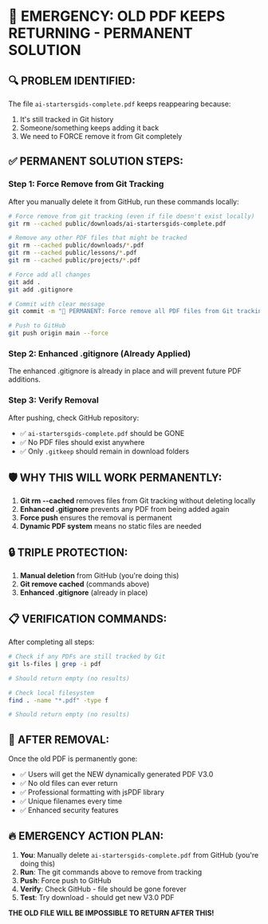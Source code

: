 # 🚨 EMERGENCY: OLD PDF KEEPS RETURNING - PERMANENT SOLUTION

## 🔍 PROBLEM IDENTIFIED:
The file `ai-startersgids-complete.pdf` keeps reappearing because:
1. It's still tracked in Git history
2. Someone/something keeps adding it back
3. We need to FORCE remove it from Git completely

## ✅ PERMANENT SOLUTION STEPS:

### Step 1: Force Remove from Git Tracking
After you manually delete it from GitHub, run these commands locally:

```bash
# Force remove from git tracking (even if file doesn't exist locally)
git rm --cached public/downloads/ai-startersgids-complete.pdf

# Remove any other PDF files that might be tracked
git rm --cached public/downloads/*.pdf
git rm --cached public/lessons/*.pdf  
git rm --cached public/projects/*.pdf

# Force add all changes
git add .
git add .gitignore

# Commit with clear message
git commit -m "🚫 PERMANENT: Force remove all PDF files from Git tracking"

# Push to GitHub
git push origin main --force
```

### Step 2: Enhanced .gitignore (Already Applied)
The enhanced .gitignore is already in place and will prevent future PDF additions.

### Step 3: Verify Removal
After pushing, check GitHub repository:
- ✅ `ai-startersgids-complete.pdf` should be GONE
- ✅ No PDF files should exist anywhere
- ✅ Only `.gitkeep` should remain in download folders

## 🛡️ WHY THIS WILL WORK PERMANENTLY:

1. **Git rm --cached** removes files from Git tracking without deleting locally
2. **Enhanced .gitignore** prevents any PDF from being added again  
3. **Force push** ensures the removal is permanent
4. **Dynamic PDF system** means no static files are needed

## 🔒 TRIPLE PROTECTION:
1. **Manual deletion** from GitHub (you're doing this)
2. **Git remove cached** (commands above)
3. **Enhanced .gitignore** (already in place)

## 📋 VERIFICATION COMMANDS:
After completing all steps:

```bash
# Check if any PDFs are still tracked by Git
git ls-files | grep -i pdf

# Should return empty (no results)

# Check local filesystem
find . -name "*.pdf" -type f

# Should return empty (no results)
```

## 🚀 AFTER REMOVAL:
Once the old PDF is permanently gone:
- ✅ Users will get the NEW dynamically generated PDF V3.0
- ✅ No old files can ever return
- ✅ Professional formatting with jsPDF library
- ✅ Unique filenames every time
- ✅ Enhanced security features

## 🔥 EMERGENCY ACTION PLAN:
1. **You**: Manually delete `ai-startersgids-complete.pdf` from GitHub (you're doing this)
2. **Run**: The git commands above to remove from tracking
3. **Push**: Force push to GitHub
4. **Verify**: Check GitHub - file should be gone forever
5. **Test**: Try download - should get new V3.0 PDF

**THE OLD FILE WILL BE IMPOSSIBLE TO RETURN AFTER THIS!**
